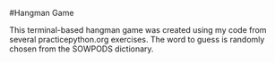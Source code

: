 #Hangman Game

This terminal-based hangman game was created using my code from several practicepython.org exercises. The word to guess is randomly chosen from the SOWPODS dictionary.
